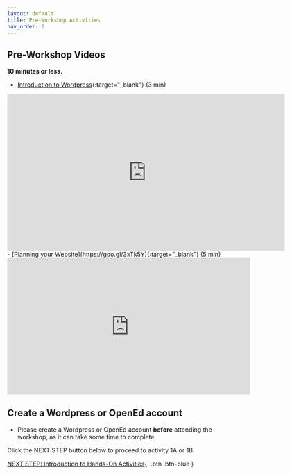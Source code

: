 ```yaml
---
layout: default
title: Pre-Workshop Activities
nav_order: 2
---
```


## Pre-Workshop Videos
**10 minutes or less.**<br>
- [Introduction to Wordpress](https://goo.gl/4WdKbK){:target="_blank"} (3 min)<br>
<iframe title="vimeo-player" src="https://player.vimeo.com/video/81625407" width="640" height="360" frameborder="0" allowfullscreen></iframe>
- [Planning your Website](https://goo.gl/3xTk5Y){:target="_blank"} (5 min)<br>
<iframe width="560" height="315" src="https://www.youtube.com/embed/h1j8WEGGzL0" title="YouTube video player" frameborder="0" allow="accelerometer; autoplay; clipboard-write; encrypted-media; gyroscope; picture-in-picture" allowfullscreen></iframe>

## Create a Wordpress or OpenEd account
- Please create a Wordpress or OpenEd account **before** attending the workshop, as it can take some time to complete.

Click the NEXT STEP button below to proceed to activity 1A or 1B.

[NEXT STEP: Introduction to Hands-On Activities](activities-intro.html){: .btn .btn-blue }
